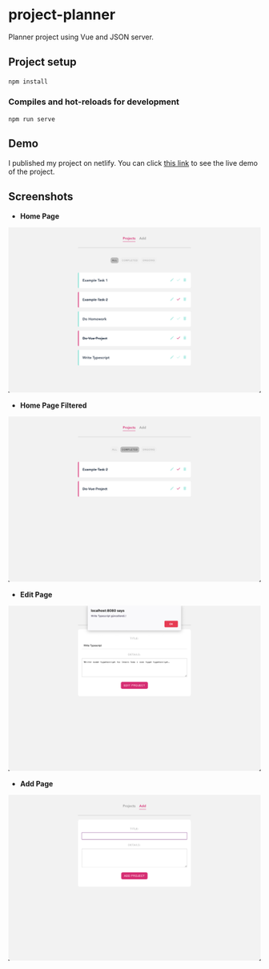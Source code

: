 # project-planner

Planner project using Vue and JSON server.

## Project setup

```
npm install
```

### Compiles and hot-reloads for development

```
npm run serve
```

## Demo

I published my project on netlify. You can click [this link](https://vue-complete-todo-list.netlify.app)
to see the live demo of the project.

## Screenshots

-  **Home Page**

![App Screenshot](https://github.com/ramazandogna/Vue-Journey/blob/master/09-Project-1-Planner/project-planner/src/assets/screenshots/homepage.png)

-  **Home Page Filtered**

![App Screenshot](https://github.com/ramazandogna/Vue-Journey/blob/master/09-Project-1-Planner/project-planner/src/assets/screenshots/homepage-filtered.png)

-  **Edit Page**

![App Screenshot](https://github.com/ramazandogna/Vue-Journey/blob/master/09-Project-1-Planner/project-planner/src/assets/screenshots/edit.png)

-  **Add Page**

![App Screenshot](https://github.com/ramazandogna/Vue-Journey/blob/master/09-Project-1-Planner/project-planner/src/assets/screenshots/add.png)
